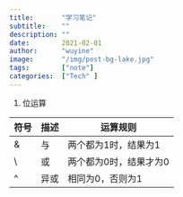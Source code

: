 ```yaml
---
title:       "学习笔记"
subtitle:    ""
description: ""
date:        2021-02-01
author:      "wuyine"
image:       "/img/post-bg-lake.jpg"
tags:        ["note"]
categories:  ["Tech" ]
---
```


1. 位运算

符号| 描述 | 运算规则
---| -- |---
&  | 与 | 两个都为1时，结果为1
\  | 或 | 两个都为0时，结果才为0
^  | 异或| 相同为0，否则为1
